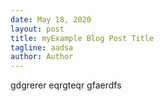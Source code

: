```yaml
---
date: May 18, 2020
layout: post
title: myExample Blog Post Title
tagline: aadsa
author: Author
---
```

gdgrerer eqrgteqr gfaerdfs